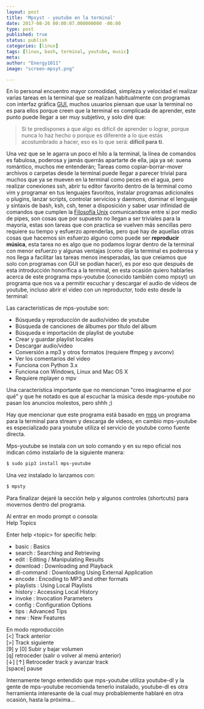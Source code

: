 ```yaml
---
layout: post
title: 'Mpsyst - youtube en la terminal'
date: 2017-08-26 00:00:07.000000000 -06:00
type: post
published: true
status: publish
categories: [linux]
tags: [linux, bash, terminal, youtube, music]
meta:
author: "Energy1011"
image: "screen-mpsyt.png"

---
```


En lo personal encuentro mayor comodidad, simpleza y velocidad el realizar varias tareas en la terminal que se realizan habitualmente con programas con interfaz gráfica [GUI](https://es.wikipedia.org/wiki/Interfaz_gr%C3%A1fica_de_usuario), muchos usuarios piensan que usar la terminal no es para ellos porque creen que la terminal es complicada de aprender, este punto puede llegar a ser muy subjetivo, y solo diré que:

> Si te predispones a que algo es difícil de aprender o lograr, porque nunca lo haz hecho o porque es diferente a lo que estás acostumbrado a hacer, eso es lo que será: **difícil para ti**.

Una vez que se le agarra un poco el hilo a la terminal, la línea de comandos es fabulosa, poderosa y jamás querrás apartarte de ella, jaja ya sé: suena romántico, muchos me entenderán; Tareas como copiar-borrar-mover archivos o carpetas desde la terminal puede llegar a parecer trivial para muchos que ya se mueven en la terminal como peces en el agua, pero realizar conexiones ssh, abrir tu editor favorito dentro de la terminal como vim y programar en tus lenguajes favoritos, instalar programas adicionales o plugins, lanzar scripts, controlar servicios y daemons, dominar el lenguaje y sintaxis de bash, ksh, csh, tener a disposición y saber usar infinidad de comandos que cumplen la [Filosofía Unix](https://en.wikipedia.org/wiki/Unix_philosophy) comunicandose entre si por medio de pipes, son cosas que por supuesto no llegan a ser triviales para la mayoría, estas son tareas que con practica se vuelven más sencillas pero requiere su tiempo y esfuerzo aprenderlas, pero qué hay de aquellas otras cosas que hacemos sin esfuerzo alguno como puede ser **reproducir música**, esta tarea no es algo que no podamos lograr dentro de la terminal con menor esfuerzo y algunas ventajas (como dije la terminal es poderosa y nos llega a facilitar las tareas menos inesperadas, las que creiamos que solo con programas con GUI se podían hacer), es por eso que después de esta introducción honorífica a la terminal, en esta ocasión quiero hablarles acerca de este programa mps-youtube (conocido también como mpsyt) un programa que nos va a permitir escuchar y descargar el audio de videos de youtube, incluso abrir el video con un reproductor, todo esto desde la terminal:

Las características de mps-youtube son:
- Búsqueda y reproducción de audio/video de youtube
- Búsqueda de canciones de álbumes por título del álbum
- Búsqueda e importación de playlist de youtube
- Crear y guardar playlist locales
- Descargar audio/video
- Conversión a mp3 y otros formatos (requiere ffmpeg y avconv)
- Ver los comentarios del video
- Funciona con Python 3.x
- Funciona con Windows, Linux and Mac OS X
- Requiere mplayer o mpv

Una característica importante que no mencionan "creo imaginarme el por qué" y que he notado es que al escuchar la música desde mps-youtube no pasan los anuncios molestos, pero shhh ;)

Hay que mencionar que este programa está basado en [mps](https://github.com/np1/mps) un programa para la terminal para stream y descarga de videos, en cambio mps-youtube es especializado para youtube utiliza el servicio de youtube como fuente directa.

Mps-youtube se instala con un solo comando y en su repo oficial nos indican cómo instalarlo de la siguiente manera:
```bash
$ sudo pip3 install mps-youtube
```

Una vez instalado lo lanzamos con:
```bash
$ mpsty
```
Para finalizar dejaré la sección help y algunos controles (shortcuts) para movernos dentro del programa.  

Al entrar en modo prompt o consola:  
  Help Topics  

  Enter help \<topic\> for specific help:  
  - basic      : Basics  
  - search     : Searching and Retrieving  
  - edit       : Editing / Manipulating Results  
  - download   : Downloading and Playback  
  - dl-command : Downloading Using External Application  
  - encode     : Encoding to MP3 and other formats  
  - playlists  : Using Local Playlists  
  - history    : Accessing Local History  
  - invoke     : Invocation Parameters  
  - config     : Configuration Options  
  - tips       : Advanced Tips  
  - new        : New Features  

En modo reproducción  
    [<] Track anterior  
    [>] Track siguiente  
    [9] y [0] Subir y bajar volumen  
    [q] retroceder (salir o volver al menú anterior)   
    [↓] [↑] Retroceder track y avanzar track  
    [space] pause

Internamente tengo entendido que mps-youtube utiliza youtube-dl y la gente de mps-youtube recomienda tenerlo instalado, youtube-dl es otra herramienta interesante de la cual muy probablemente hablaré en otra ocasión, hasta la próxima...
